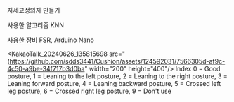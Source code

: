 자세교정의자 만들기

사용한 알고리즘 KNN

사용한 장비 FSR, Arduino Nano

<KakaoTalk_20240626_135815698 src="(https://github.com/sdds3441/Cushion/assets/124592031/7566305d-af9c-4c50-a9be-34f717b3d0ba" width="200" height="400"/>
Index
0 = Good posture,
1 = Leaning to the left posture,
2 = Leaning to the right posture,
3 = Leaning forward posture,
4 = Leaning backward posture,
5 = Crossed left leg posture,
6 = Crossed right leg posture,
9 = Don't use
